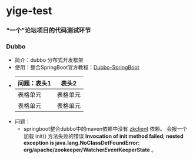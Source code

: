 # yige-test
### “一个”论坛项目的代码测试环节

### Dubbo 
- 简介：dubbo 分布式开发框架
- 使用：整合SpringBoot官方教程：[Dubbo-SpringBoot](https://github.com/alibaba/dubbo-spring-boot-starter)
- 问题：表头1  | 表头2|
      --------- | --------|
      表格单元  | 表格单元 |
      表格单元  | 表格单元 |
- 问题：
  - springboot整合dubbo中的maven依赖中没有 [zkclient](https://blog.csdn.net/t1dmzks/article/details/78440717) 依赖。
会报一个加载 init() 方法失败的错误 __Invocation of init method failed; nested exception is java.lang.NoClassDefFoundError: org/apache/zookeeper/Watcher$Event$KeeperState__ 。
